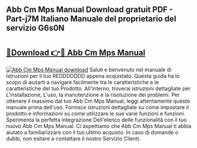 ## Abb Cm Mps Manual Download gratuit PDF - Part-j7M Italiano Manuale del proprietario del servizio G6s0N

# <h2><a href="http://dfcb1e.blite.top/?on=Abb+Cm+Mps+Manual">🔗Download 👉🔴 Abb Cm Mps Manual</a></h2>

[![Abb Cm Mps Manual download](https://i.imgur.com/lujVjoI.png)](http://dfcb1e.blite.top/?on=Abb+Cm+Mps+Manual)
Saluti e benvenuto nel manuale di Istruzioni per il tuo REDDDDDDD appena acquistato. Questa guida ha lo scopo di aiutarti a navigare facilmente tra le caratteristiche e le caratteristiche del tuo Prodotto. All'interno, troverai istruzioni dettagliate per L'installazione, L'uso, la manutenzione e la risoluzione dei problemi. Per ottenere il massimo dal tuo Abb Cm Mps Manual, leggi attentamente questo manuale prima dell'uso. Fornisce istruzioni dettagliate su come impostare il prodotto e informazioni su come utilizzare le sue varie funzioni e funzioni. Sperimenta la perfetta integrazione Dell'elenco delle funzionalità con il tuo nuovo Abb Cm Mps Manual. Ci aspettiamo che Abb Cm Mps Manual ti abbia aiutato a familiarizzare con il tuo ultimo acquisto. In caso di domande o dubbi, non esitare a contattare il nostro Servizio Clienti.
